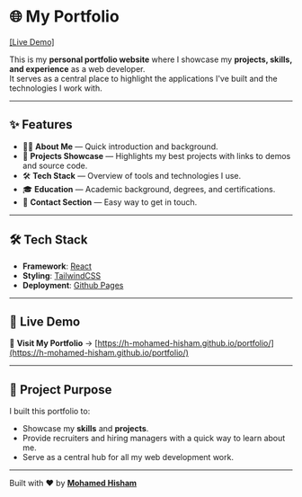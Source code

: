 # 🌐 My Portfolio

[[Live Demo]](https://h-mohamed-hisham.github.io/portfolio/)

This is my **personal portfolio website** where I showcase my **projects, skills, and experience** as a web developer.  
It serves as a central place to highlight the applications I've built and the technologies I work with.

---

## ✨ Features

- 🧑‍💻 **About Me** — Quick introduction and background.
- 💼 **Projects Showcase** — Highlights my best projects with links to demos and source code.
- 🛠️ **Tech Stack** — Overview of tools and technologies I use.
- 🎓 **Education** — Academic background, degrees, and certifications.
- 📩 **Contact Section** — Easy way to get in touch.

---

## 🛠️ Tech Stack

- **Framework**: [React](https://react.dev/)
- **Styling**: [TailwindCSS](https://tailwindcss.com/)
- **Deployment**: [Github Pages](https://github.com/)

---

## 🔗 Live Demo

🚀 **Visit My Portfolio** → [https://h-mohamed-hisham.github.io/portfolio/](https://h-mohamed-hisham.github.io/portfolio/)

---

## 📌 Project Purpose

I built this portfolio to:

- Showcase my **skills** and **projects**.
- Provide recruiters and hiring managers with a quick way to learn about me.
- Serve as a central hub for all my web development work.

---

Built with ❤️ by **[Mohamed Hisham](https://h-mohamed-hisham.github.io/portfolio/)**
